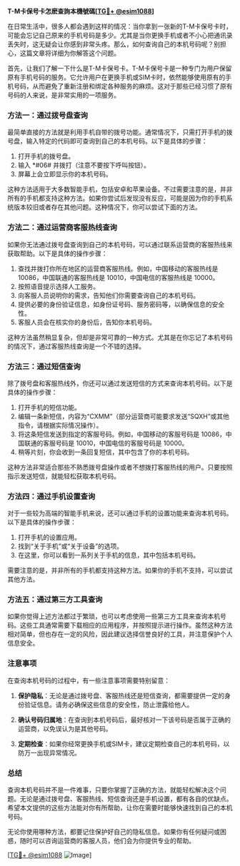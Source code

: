 **T-M卡保号卡怎麽查詢本機號碼[[TG💪+ @esim1088](https://t.me/s/esim1088)]**

在日常生活中，很多人都会遇到这样的情况：当你拿到一张新的T-M卡保号卡时，可能会忘记自己原来的手机号码是多少。尤其是当你更换手机或者不小心把通讯录丢失时，这无疑会让你感到非常头疼。那么，如何查询自己的本机号码呢？别担心，这篇文章将详细为你解答这个问题。

首先，让我们了解一下什么是T-M卡保号卡。T-M卡保号卡是一种专门为用户保留原有手机号码的服务。它允许用户在更换手机或SIM卡时，依然能够使用原有的手机号码，从而避免了重新注册和绑定各种服务的麻烦。这对于那些已经习惯了原有号码的人来说，是非常实用的一项服务。

### 方法一：通过拨号盘查询

最简单直接的方法就是利用手机自带的拨号功能。通常情况下，只需打开手机的拨号盘，输入特定的代码即可查询到自己的本机号码。以下是具体的步骤：

1. 打开手机的拨号盘。
2. 输入 *#06# 并拨打（注意不要按下呼叫按钮）。
3. 屏幕上会立即显示你的本机号码。

这种方法适用于大多数智能手机，包括安卓和苹果设备。不过需要注意的是，并非所有的手机都支持这种方法。如果你尝试后发现没有反应，可能是因为你的手机系统版本较旧或者存在其他问题。这种情况下，你可以尝试下面的方法。

### 方法二：通过运营商客服热线查询

如果你无法通过拨号盘查询到自己的本机号码，可以通过联系运营商的客服热线来获取帮助。以下是具体的操作步骤：

1. 查找并拨打你所在地区的运营商客服热线。例如，中国移动的客服热线是 10086，中国联通的客服热线是 10010，中国电信的客服热线是 10000。
2. 按照语音提示选择人工服务。
3. 向客服人员说明你的需求，告知他们你需要查询自己的本机号码。
4. 提供必要的身份验证信息，如身份证号码、服务密码等，以确保信息的安全性。
5. 客服人员会在核实你的身份后，告知你本机号码。

这种方法虽然稍显复杂，但却是非常可靠的一种方式。尤其是在你忘记了本机号码的情况下，通过客服热线查询是一个不错的选择。

### 方法三：通过短信查询

除了拨号盘和客服热线外，你还可以通过发送短信的方式来查询本机号码。以下是具体的操作步骤：

1. 打开手机的短信功能。
2. 编辑一条新短信，内容为“CXMM”（部分运营商可能要求发送“SQXH”或其他指令，请根据实际情况操作）。
3. 将这条短信发送到指定的客服号码。例如，中国移动的客服号码是 10086，中国联通的客服号码是 10010，中国电信的客服号码是 10000。
4. 稍等片刻，你会收到一条回复短信，其中包含了你的本机号码。

这种方法非常适合那些不熟悉拨号盘操作或者不想拨打客服热线的用户。只要按照指示发送短信，就能轻松获取本机号码。

### 方法四：通过手机设置查询

对于一些较为高端的智能手机来说，还可以通过手机的设置功能来查询本机号码。以下是具体的操作步骤：

1. 打开手机的设置应用。
2. 找到“关于手机”或“关于设备”的选项。
3. 在这里，你可以看到一系列关于手机的信息，其中包括本机号码。

需要注意的是，并非所有的手机都支持这种方法。如果你的手机不支持，可以尝试其他方法。

### 方法五：通过第三方工具查询

如果你觉得上述方法都过于繁琐，也可以考虑使用一些第三方工具来查询本机号码。这些工具通常需要下载相应的应用程序，并按照提示进行操作。虽然这种方法相对简单，但也存在一定的风险，因此建议选择信誉良好的工具，并注意保护个人信息安全。

### 注意事项

在查询本机号码的过程中，有一些注意事项需要特别留意：

1. **保护隐私**：无论是通过拨号盘、客服热线还是短信查询，都需要提供一定的身份验证信息。请务必确保这些信息的安全性，防止泄露给他人。
   
2. **确认号码归属地**：在查询到本机号码后，最好核对一下该号码是否属于正确的运营商，以免误认为是其他号码。

3. **定期检查**：如果你经常更换手机或SIM卡，建议定期检查自己的本机号码，以防万一出现异常情况。

### 总结

查询本机号码并不是一件难事，只要你掌握了正确的方法，就能轻松解决这个问题。无论是通过拨号盘、客服热线、短信查询还是手机设置，都有各自的优缺点。希望本文提供的这些方法能对你有所帮助，让你在需要时能够快速找到自己的本机号码。

无论你使用哪种方法，都要记住保护好自己的隐私信息。如果你有任何疑问或困惑，随时可以咨询运营商的客服人员，他们会为你提供专业的帮助。

[[TG💪+ @esim1088](https://t.me/s/esim1088) ![Image](https://i.postimg.cc/4NQfJmqS/Snipaste-2025-05-13-00-14-12.png)]